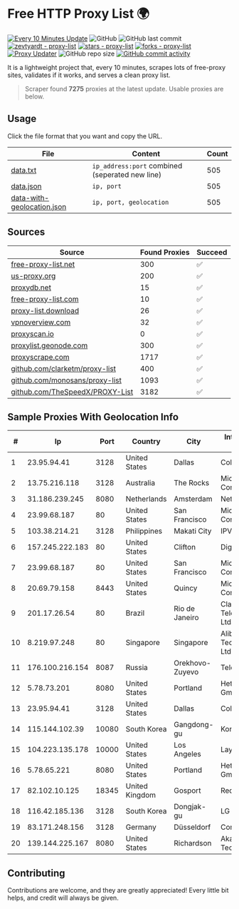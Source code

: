 
# Free HTTP Proxy List 🌍

[![Every 10 Minutes Update](https://github.com/mertguvencli/http-proxy-list/actions/workflows/main.yml/badge.svg?branch=main)](https://github.com/mertguvencli/http-proxy-list/actions/workflows/main.yml)
![GitHub](https://img.shields.io/github/license/mertguvencli/http-proxy-list)
![GitHub last commit](https://img.shields.io/github/last-commit/mertguvencli/http-proxy-list)
[![zevtyardt - proxy-list](https://img.shields.io/static/v1?label=zevtyardt&message=proxy-list&color=blue&logo=github)](https://github.com/zevtyardt/proxy-list "Go to GitHub repo")
[![stars - proxy-list](https://img.shields.io/github/stars/zevtyardt/proxy-list?style=social)](https://github.com/zevtyardt/proxy-list)
[![forks - proxy-list](https://img.shields.io/github/forks/zevtyardt/proxy-list?style=social)](https://github.com/zevtyardt/proxy-list)
[![Proxy Updater](https://github.com/zevtyardt/proxy-list/workflows/Proxy%20Updater/badge.svg)](https://github.com/zevtyardt/proxy-list/actions?query=workflow:"Proxy+Updater")
![GitHub repo size](https://img.shields.io/github/repo-size/zevtyardt/proxy-list)
[![GitHub commit activity](https://img.shields.io/github/commit-activity/m/zevtyardt/proxy-list?logo=commits)](https://github.com/zevtyardt/proxy-list/commits/main)

It is a lightweight project that, every 10 minutes, scrapes lots of free-proxy sites, validates if it works, and serves a clean proxy list.

> Scraper found **7275** proxies at the latest update. Usable proxies are below.

## Usage

Click the file format that you want and copy the URL.

|File|Content|Count|
|----|-------|-----|
|[data.txt](https://raw.githubusercontent.com/mertguvencli/http-proxy-list/main/proxy-list/data.txt)|`ip_address:port` combined (seperated new line)|505|
|[data.json](https://raw.githubusercontent.com/mertguvencli/http-proxy-list/main/proxy-list/data.json)|`ip, port`|505|
|[data-with-geolocation.json](https://raw.githubusercontent.com/mertguvencli/http-proxy-list/main/proxy-list/data-with-geolocation.json)|`ip, port, geolocation`|505|

## Sources

|Source|Found Proxies|Succeed|
|------|-------------|-------|
|[free-proxy-list.net](https://free-proxy-list.net)|300|✅|
|[us-proxy.org](https://www.us-proxy.org)|200|✅|
|[proxydb.net](http://proxydb.net)|15|✅|
|[free-proxy-list.com](https://free-proxy-list.com/?page=&port=&type%5B%5D=http&type%5B%5D=https&up_time=0&search=Search)|10|✅|
|[proxy-list.download](https://www.proxy-list.download/HTTP)|26|✅|
|[vpnoverview.com](https://vpnoverview.com/privacy/anonymous-browsing/free-proxy-servers)|32|✅|
|[proxyscan.io](https://www.proxyscan.io)|0|✅|
|[proxylist.geonode.com](https://proxylist.geonode.com/api/proxy-list?limit=300&page=1&sort_by=lastChecked&sort_type=desc&protocols=http,https)|300|✅|
|[proxyscrape.com](https://api.proxyscrape.com/v2/?request=displayproxies&protocol=http&timeout=10000&country=all&ssl=all&anonymity=all)|1717|✅|
|[github.com/clarketm/proxy-list](https://raw.githubusercontent.com/clarketm/proxy-list/master/proxy-list-raw.txt)|400|✅|
|[github.com/monosans/proxy-list](https://raw.githubusercontent.com/monosans/proxy-list/main/proxies/http.txt)|1093|✅|
|[github.com/TheSpeedX/PROXY-List](https://raw.githubusercontent.com/TheSpeedX/PROXY-List/master/http.txt)|3182|✅|


## Sample Proxies With Geolocation Info

|#|Ip|Port|Country|City|Internet Service Provider|
|-|--|----|-------|----|-------------------------|
|1|23.95.94.41|3128|United States|Dallas|ColoCrossing|
|2|13.75.216.118|3128|Australia|The Rocks|Microsoft Corporation|
|3|31.186.239.245|8080|Netherlands|Amsterdam|NetSkope Inc|
|4|23.99.68.187|80|United States|San Francisco|Microsoft Corporation|
|5|103.38.214.21|3128|Philippines|Makati City|IPVG|
|6|157.245.222.183|80|United States|Clifton|DigitalOcean, LLC|
|7|23.99.68.187|80|United States|San Francisco|Microsoft Corporation|
|8|20.69.79.158|8443|United States|Quincy|Microsoft Corporation|
|9|201.17.26.54|80|Brazil|Rio de Janeiro|Claro NXT Telecomunicacoes Ltda|
|10|8.219.97.248|80|Singapore|Singapore|Alibaba (US) Technology Co., Ltd.|
|11|176.100.216.154|8087|Russia|Orekhovo-Zuyevo|Telecom-Uslugi|
|12|5.78.73.201|8080|United States|Portland|Hetzner Online GmbH|
|13|23.95.94.41|3128|United States|Dallas|ColoCrossing|
|14|115.144.102.39|10080|South Korea|Gangdong-gu|Korea Telecom|
|15|104.223.135.178|10000|United States|Los Angeles|LayerHost|
|16|5.78.65.221|8080|United States|Portland|Hetzner Online GmbH|
|17|82.102.10.125|18345|United Kingdom|Gosport|Redstation Limited|
|18|116.42.185.136|3128|South Korea|Dongjak-gu|LG POWERCOMM|
|19|83.171.248.156|3128|Germany|Düsseldorf|Contabo GmbH|
|20|139.144.225.167|8080|United States|Richardson|Akamai Technologies, Inc.|



## Contributing

Contributions are welcome, and they are greatly appreciated! Every
little bit helps, and credit will always be given.

